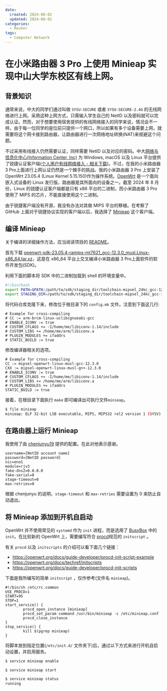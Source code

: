 ```yaml
---
date:
  created: 2024-08-02
  updated: 2024-08-02
categories:
  - Router
tags:
  - Computer Network
---
```


# 在小米路由器 3 Pro 上使用 Minieap 实现中山大学东校区有线上网。

## 背景知识

通常来说，中大的同学们通过叫做 `SYSU-SECURE` 或者 `SYSU-SECURE-2.4G` 的无线网络进行上网。采用这种上网方式，只需输入学生自己的 NetID 以及密码就可以完成认证。然而，对于想要使用宿舍提供的有线网络接入的同学来说，情况会不一样。由于每一位同学的座位前只提供一个网口，所以如果有多个设备需要上网，就需要将这个网卡接到路由器，让路由器进行一次网络地址转换(NAT)来规避这个问题。

不过采用有线接入仍然需要认证，同样需要 NetID 以及对应的密码。中大[网络与信息化中心(Information Center, Inc)](https://inc.sysu.edu.cn/) 为 Windows, macOS 以及 Linux 平台提供了锐捷认证客户端([个人用户有线网络接入 - 相关下载](https://inc.sysu.edu.cn/service/wired-network-access))。不过，在我的小米路由器 3 Pro上面进行上网认证仍然是一个棘手的挑战。我的小米路由器 3 Pro 上安装了 OpenWrt 23.05.4 (Linux Kernel 5.15.150)作为操作系统。[OpenWrt](https://openwrt.org/) 是一个面向嵌入式设备的 Linux 发行版，路由器是其所面向的设备之一。截至 2024 年 8 月份，Linux 的锐捷认证客户端都是只有 x86 平台的二进制，而小米路由器 3 Pro 使用了 MIPS 的芯片，不能直接使用这个二进制。

由于锐捷客户端没有开源，我没有办法对其做 MIPS 平台的移植。在考察了 GitHub 上面对于锐捷协议实现的客户端以后，我选择了 [Minieap](https://github.com/updateing/minieap) 这个客户端。

## 编译 Minieap

关于编译的详细操作方法，应当阅读项目的 [README](https://github.com/updateing/minieap#readme-ov-file)。

首先下载 [openwrt-sdk-23.05.4-ramips-mt7621_gcc-12.3.0_musl.Linux-x86_64.tar.xz](https://downloads.openwrt.org/releases/23.05.4/targets/ramips/mt7621/openwrt-sdk-23.05.4-ramips-mt7621_gcc-12.3.0_musl.Linux-x86_64.tar.xz)，这是在 x86_64 平台上交叉编译小米路由器 3 Pro上面软件的软件开发包(SDK)。


利用下面的脚本将 SDK 中的二进制加载到 shell 的环境变量中。
```bash
#!/bin/bash
export PATH=$PATH:/path/to/sdk/staging_dir/toolchain-mipsel_24kc_gcc-12.3.0_musl/bin
export STAGING_DIR=/path/to/sdk/staging_dir/toolchain-mipsel_24kc_gcc-12.3.0_musl/
```


将代码仓库克隆下来，修改位于根目录下的 `config.mk` 文件。注意到下面这几行:

```
# Example for cross-compiling
# CC := arm-brcm-linux-uclibcgnueabi-gcc
# ENABLE_ICONV := true
# CUSTOM_CFLAGS += -I/home/me/libiconv-1.14/include
# CUSTOM_LIBS += /home/me/arm/libiconv.a
# PLUGIN_MODULES += ifaddrs
# STATIC_BUILD := true
```
修改编译器相关的选项。
```
# Example for cross-compiling
CC := mipsel-openwrt-linux-musl-gcc-12.3.0
CXX := mipsel-openwrt-linux-musl-g++-12.3.0
# ENABLE_ICONV := true
# CUSTOM_CFLAGS += -I/home/me/libiconv-1.14/include
# CUSTOM_LIBS += /home/me/arm/libiconv.a
# PLUGIN_MODULES += ifaddrs
STATIC_BUILD := true
```

接着，在根目录下面执行 `make` 即可编译出可执行文件`minieap`。

```bash
$ file minieap
minieap: ELF 32-bit LSB executable, MIPS, MIPS32 rel2 version 1 (SYSV), statically linked, with debug_info, not stripped
```

## 在路由器上运行 Minieap 

我使用了由 [chenjunyu19](https://github.com/chenjunyu19) 提供的配置。在此对他表示感谢。

```
username=[NetID account name]
password=[NetID password]
nic=eno1
module=rjv3
fake-dns2=0.0.0.0
fake-serial=0
stage-timeout=0
max-retries=0
```

根据 chenjunyu 的说明，`stage-timeout` 和 `max-retries` 需要设置为 0 来防止自动退出。

## 将 Minieap 添加到开机自启动

OpenWrt 并不使用常见的 `systemd` 作为 `init` 进程，而是选用了 [BusyBox](https://www.busybox.net) 中的 `init`。在比较新的 OpenWrt 上，需要编写符合 [procd](https://openwrt.org/docs/techref/procd)规范的 `initscript` 。

有关 `procd` 以及 `initscripts` 的介绍可以看下面几个链接：

- https://openwrt.org/docs/guide-developer/procd-init-script-example
- https://openwrt.org/docs/techref/initscripts
- https://openwrt.org/docs/guide-developer/procd-init-scripts

下面是我所编写的简单 `initscript` ，仅作参考(文件名 `minieap`)。

```
#!/bin/sh /etc/rc.common
USE_PROCD=1
START=95
STOP=1
start_service() {
        procd_open_instance [minieap]
        procd_set_param command /usr/bin/minieap -c /etc/minieap.conf
        procd_close_instance
}
stop_service() {
        kill $(pgrep minieap)
}
```

将脚本放到指定位置(`/etc/init.d/` 文件夹下)后，通过以下方式来进行开机自启动设置，并启用服务。

```bash
$ service minieap enable

$ service minieap start

$ service minieap status
running
```